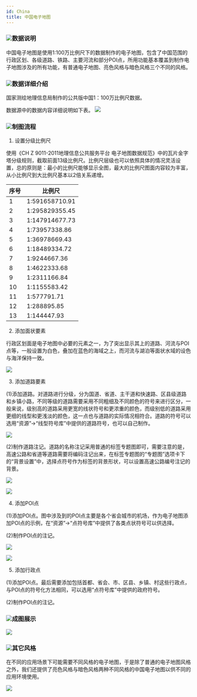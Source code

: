 ```yaml
---
id: China
title: 中国电子地图
---
```

###  ![](../../img/read.gif)数据说明

中国电子地图是使用1:100万比例尺下的数据制作的电子地图，包含了中国范围的行政区划、各级道路、铁路、主要河流和部分POI点，所用功能基本覆盖到制作电子地图涉及的所有功能，有普通电子地图、亮色风格与暗色风格三个不同的风格。

###  ![](../../img/read.gif)数据详细介绍

国家测绘地理信息局制作的公共版中国1：100万比例尺数据。

数据源中的数据内容详细说明如下表。
![](img/Chinadata.png)
  
###  ![](../../img/read.gif)制图流程

  1. 设置分级比例尺

使用《CH Z 9011-2011地理信息公共服务平台
电子地图数据规范》中的瓦片金字塔分级规则，截取前面13级比例尺。比例尺层级也可以依照具体的情况灵活设置，总的原则是：最小的比例尺能够显示全图，最大的比例尺图面内容较为丰富，从小比例尺到大比例尺基本以2倍关系递增。

序号 | 比例尺  
---|---  
1 | 1:591658710.91  
2 | 1:295829355.45  
3 | 1:147914677.73  
4 | 1:73957338.86  
5 | 1:36978669.43  
6 | 1:18489334.72  
7 | 1:9244667.36  
8 | 1:4622333.68  
9 | 1:2311166.84  
10 | 1:1155583.42  
11 | 1:577791.71  
12 | 1:288895.85  
13 | 1:144447.93  
  2. 添加面状要素

行政区划面是电子地图中必要的元素之一，为了突出显示其上的道路、河流与POI点等，一般设置为白色，叠加在蓝色的海域之上，而河流与湖泊等面状水域的设色与海洋保持一致。

![](img/World.png)  

  3. 添加道路要素

(1)添加道路。对道路进行分级，分为国道、省道、主干道和快速路、区县级道路和乡镇小路，不同等级的道路需要采用不同粗细及不同颜色的符号来进行区分，一般来说，级别高的道路采用更宽的线状符号和更浓重的颜色，而级别低的道路采用更细的线型和更浅淡的颜色，这一点也与道路的实际情况相符合。道路的符号可以选用“资源”→“线型符号库”中提供的道路符号，也可以自己制作。

![](img/RoadSymbol.png)  

  
(2)制作道路注记。道路的名称注记采用普通的标签专题图即可，需要注意的是，高速公路和省道等道路需要将编码注记出来，在标签专题图的“专题图”选项卡下的“背景设置”中，选择点符号作为标签的背景形状，可以设置高速公路编号注记的背景。

![](img/RoadNumber.png)  

![](img/RoadName.png)  

  4. 添加POI点

(1)添加POI点。图中涉及到的POI点主要是各个省会城市的机场，作为电子地图添加POI点的示例，在“资源”→“点符号库”中提供了各类点状符号可以供选择。

(2)制作POI点的注记。

![](img/POISymbol.png)  

![](img/PointSymbol.png)  

  5. 添加行政点

(1)添加POI点。最后需要添加包括首都、省会、市、区县、乡镇、村这些行政点，与POI点的符号化方法相同，可以选用“点符号库”中提供的政府符号。

(2)制作POI点的注记。

###  ![](../../img/read.gif)成图展示

![](img/China.png)  

  
###  ![](../../img/read.gif)其它风格

在不同的应用场景下可能需要不同风格的电子地图，于是除了普通的电子地图风格之外，我们还提供了亮色风格与暗色风格两种不同风格的中国电子地图以供不同的应用环境使用。

![](img/ChinaLight.png) 